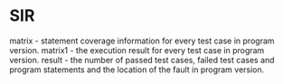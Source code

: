 # SIR
matrix - statement coverage information for every test case in program version.
matrix1 - the execution result for every test case in program version.
result - the number of passed test cases, failed test cases and program statements and the location of the fault in program version.
